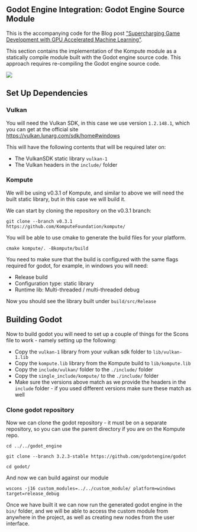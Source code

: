 
## Godot Engine Integration: Godot Engine Source Module

This is the accompanying code for the Blog post ["Supercharging Game Development with GPU Accelerated Machine Learning"](https://medium.com/@AxSaucedo/supercharging-game-development-with-gpu-accelerated-ml-using-vulkan-kompute-the-godot-game-engine-4e75a84ea9f0). 

This section contains the implementation of the Kompute module as a statically compile module built with the Godot engine source code. This approach requires re-compiling the Godot engine source code.

![](https://github.com/KomputeFoundation/kompute/raw/master/docs/images/komputer-godot-4.gif)

## Set Up Dependencies

### Vulkan

You will need the Vulkan SDK, in this case we use version `1.2.148.1`, which you can get at the official site https://vulkan.lunarg.com/sdk/home#windows

This will have the following contents that will be required later on:

* The VulkanSDK static library `vulkan-1`
* The Vulkan headers in the `include/` folder

### Kompute

We will be using v0.3.1 of Kompute, and similar to above we will need the built static library, but in this case we will build it.

We can start by cloning the repository on the v0.3.1 branch:

```
git clone --branch v0.3.1 https://github.com/KomputeFoundation/kompute/
```

You will be able to use cmake to generate the build files for your platform.

```
cmake kompute/. -Bkompute/build
```

You need to make sure that the build is configured with the same flags required for godot, for example, in windows you will need:

* Release build
* Configuration type: static library
* Runtime lib: Multi-threaded / multi-threaded debug

Now you should see the library built under `build/src/Release`

## Building Godot

Now to build godot you will need to set up a couple of things for the Scons file to work - namely setting up the following:

* Copy the `vulkan-1` library from your vulkan sdk folder to `lib/vulkan-1.lib`
* Copy the `kompute.lib` library from the Kompute build to `lib/kompute.lib`
* Copy the `include/vulkan/` folder to the `./include/` folder
* Copy the `single_include/kompute/` to the `./include/` folder
* Make sure the versions above match as we provide the headers in the `include` folder - if you used different versions make sure these match as well

### Clone godot repository

Now we can clone the godot repository - it must be on a separate repository, so you can use the parent directory if you are on the Kompute repo.

```
cd ../../godot_engine

git clone --branch 3.2.3-stable https://github.com/godotengine/godot

cd godot/
```

And now we can build against our module

```
wscons -j16 custom_modules=../../custom_module/ platform=windows target=release_debug
```

Once we have built it we can now run the generated godot engine in the `bin/` folder, and we will be able to access the custom module from anywhere in the project, as well as creating new nodes from the user interface.




